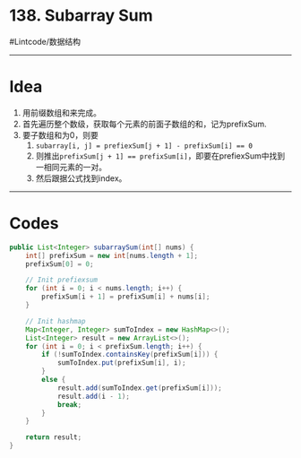 # 138. Subarray Sum
#Lintcode/数据结构
- - - -
# Idea
1. 用前缀数组和来完成。
2. 首先遍历整个数级，获取每个元素的前面子数组的和，记为prefixSum.
3. 要子数组和为0，则要
	1. `subarray[i, j] = prefiexSum[j + 1] - prefixSum[i] == 0`
	2. 则推出`prefixSum[j + 1] == prefixSum[i]`，即要在prefiexSum中找到一相同元素的一对。
	3. 然后跟据公式找到index。
- - - -
# Codes
```java
public List<Integer> subarraySum(int[] nums) {
    int[] prefixSum = new int[nums.length + 1];
    prefixSum[0] = 0;

    // Init prefiexsum
    for (int i = 0; i < nums.length; i++) {
        prefixSum[i + 1] = prefixSum[i] + nums[i];
    }

    // Init hashmap
    Map<Integer, Integer> sumToIndex = new HashMap<>();
    List<Integer> result = new ArrayList<>();
    for (int i = 0; i < prefixSum.length; i++) {
        if (!sumToIndex.containsKey(prefixSum[i])) {
            sumToIndex.put(prefixSum[i], i);
        }
        else {
            result.add(sumToIndex.get(prefixSum[i]));
            result.add(i - 1);
            break;
        }
    }

    return result;
}
```